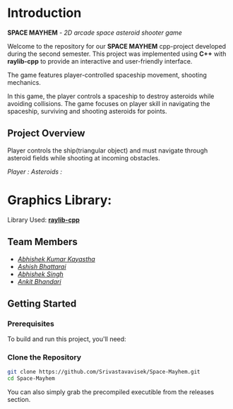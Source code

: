 # Introduction
**SPACE MAYHEM** *- 2D arcade space asteroid shooter game*

Welcome to the repository for our **SPACE MAYHEM** cpp-project developed during the second semester. 
This project was implemented using **C++** with **raylib-cpp** to provide an interactive and user-friendly interface.


The game features player-controlled spaceship movement, shooting mechanics.

In this game, the player controls a spaceship to destroy asteroids while avoiding collisions. 
The game focuses on player skill in navigating the spaceship, surviving and shooting asteroids for points.

## Project Overview
Player controls the ship(triangular object) and must navigate through asteroid fields while shooting at incoming obstacles.

*Player  :*
*Asteroids  :*

# Graphics Library:
Library Used: **[raylib-cpp](https://github.com/RobLoach/raylib-cpp.git)**


## Team Members

- [*Abhishek Kumar Kayastha*](https://github.com/Srivastavavisek)
- [*Ashish Bhattarai*](https://github.com/Asislovesu3000)
- [*Abhishek Singh*](https://github.com/abhisheksingh-cloud)
- [*Ankit Bhandari*](https://github.com/teammate3username)


## Getting Started

### Prerequisites

To build and run this project, you'll need:

### Clone the Repository

```bash
git clone https://github.com/Srivastavavisek/Space-Mayhem.git
cd Space-Mayhem
```
You can also simply grab the precompiled executible from the releases section.
